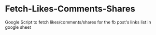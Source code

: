# Fetch-Likes-Comments-Shares
Google Script to fetch likes/comments/shares for the fb post's links list in google sheet
